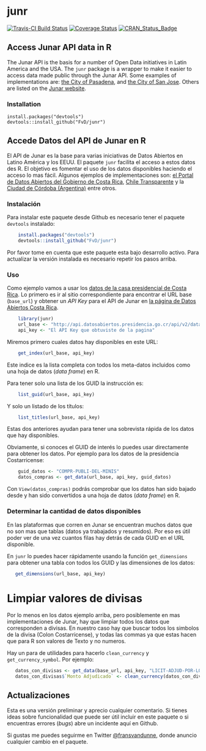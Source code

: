 <!-- README.md is generated from README.Rmd. Please edit that file -->
junr
====

[![Travis-CI Build Status](https://travis-ci.org/FvD/junr.svg?branch=master)](https://travis-ci.org/FvD/junr) [![Coverage Status](https://img.shields.io/codecov/c/github/FvD/junr/master.svg)](https://codecov.io/github/FvD/junr?branch=master) [![CRAN\_Status\_Badge](http://www.r-pkg.org/badges/version/junr)](http://cran.r-project.org/package=junr)

Access Junar API data in R
--------------------------

The Junar API is the basis for a number of Open Data initiatives in Latin America and the USA. The `junr` package is a wrapper to make it easier to access data made public through the Junar API. Some examples of implementations are: [the City of Pasadena](http://data.cityofpasadena.net/home/), and [the City of San Jose](http://data.sanjoseca.gov/home/). Others are listed on the [Junar website](http://junar.com/?lang=en).

### Installation

    install.packages("devtools")
    devtools::install_github("FvD/junr")

Accede Datos del API de Junar en R
----------------------------------

El API de Junar es la base para varias iniciativas de Datos Abiertos en Latino América y los EEUU. El paquete `junr` facilita el acceso a estos datos des R. El objetivo es fomentar el uso de los datos disponibles haciendo el acceso lo mas fácil. Algunos ejemplos de implementaciones son: [el Portal de Datos Abiertos del Gobierno de Costa Rica](http://datosabiertos.presidencia.go.cr/home), [Chile Transparente](http://infodatos.opendata.junar.com/home/?lang=es) y la [Ciudad de Córdoba (Argentina)](http://cdcordoba.opendata.junar.com/home/?lang=en) entre otros.

### Instalación

Para instalar este paquete desde Github es necesario tener el paquete `devtools` instalado:

``` r
    install.packages("devtools")
    devtools::install_github("FvD/junr")
```

Por favor tome en cuenta que este paquete esta bajo desarrollo activo. Para actualizar la versión instalada es necesario repetir los pasos arriba.

### Uso

Como ejemplo vamos a usar los [datos de la casa presidencial de Costa Rica](http://datosabiertos.presidencia.go.cr/home). Lo primero es ir al sitio correspondiente para encontrar el URL base (`base_url`) y obtener un *API Key* para el API de Junar en [la página de Datos Abiertos Costa Rica](http://datosabiertos.presidencia.go.cr/developers/).

``` r
    library(junr)
    url_base <- "http://api.datosabiertos.presidencia.go.cr/api/v2/datastreams/"
    api_key <- "El API Key que obtuviste de la pagina"
```

Miremos primero cuales datos hay disponibles en este URL:

``` r
    get_index(url_base, api_key)
```

Este indice es la lista completa con todos los meta-datos incluidos como una hoja de datos (*data frame*) en R.

Para tener solo una lista de los GUID la instrucción es:

``` r
    list_guid(url_base, api_key)
```

Y solo un listado de los títulos:

``` r
    list_titles(url_base, api_key)
```

Estas dos anteriores ayudan para tener una sobrevista rápida de los datos que hay disponibles.

Obviamente, si conoces el GUID de interés lo puedes usar directamente para obtener los datos. Por ejemplo para los datos de la presidencia Costarricense:

``` r
    guid_datos <- "COMPR-PUBLI-DEL-MINIS"
    datos_compras <- get_data(url_base, api_key, guid_datos)
```

Con `View(datos_compras)` podrás comprobar que los datos han sido bajado desde y han sido convertidos a una hoja de datos (*data frame*) en R.

### Determinar la cantidad de datos disponibles

En las plataformas que corren en Junar se encuentran muchos datos que no son mas que tablas (datos ya trabajados y resumidos). Por eso es útil poder ver de una vez cuantos filas hay detrás de cada GUID en el URL disponible.

En `junr` lo puedes hacer rápidamente usando la función `get_dimensions` para obtener una tabla con todos los GUID y las dimensiones de los datos:

``` r
   get_dimensions(url_base, api_key)
```

Limpiar valores de divisas
==========================

Por lo menos en los datos ejemplo arriba, pero posiblemente en mas implementaciones de Junar, hay que limpiar todos los datos que corresponden a divisas. En nuestro caso hay que buscar todos los simbolos de la divisa (Colon Costarricense), y todas las commas ya que estas hacen que para R son valores de Texto y no numeros.

Hay un para de utilidades para hacerlo `clean_currency` y `get_currency_symbol`. Por ejemplo:

``` r
   datos_con_divisas <- get_data(base_url, api_key, "LICIT-ADJUD-POR-LOS-MINIS")
   datos_con_divisas$`Monto Adjudicado` <- clean_currency(datos_con_divisas$`Monto Adjudicado`)  
```

Actualizaciones
---------------

Esta es una versión preliminar y aprecio cualquier comentario. Si tienes ideas sobre funcionalidad que puede ser útil incluir en este paquete o si encuentras errores (*bugs*) abre un incidente aquí en Github.

Si gustas me puedes seguirme en Twitter [@fransvandunne](https://www.twitter.com/fransvandunne), donde anuncio cualquier cambio en el paquete.
